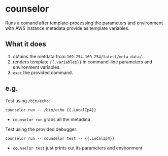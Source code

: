 # counselor

Runs a comand after template-processing the parameters and environment with AWS
instance metadata provide as template variables.


## What it does

1. obtains the metdata from `169.254.169.254/latest/meta-data/`.
1. renders template `{{.variables}}` in command-line parameters and environment variables.
1. `exec` the provided command.

## e.g.

Test using `/bin/echo`:

    counselor run -- /bin/echo {{.LocalIp4}}

- `counselor run` grabs all the metadata

Test using the provided debugger:

    counselor run -- counselor test -- {{.LocalIp4}}

- `counselor test` just prints out its parameters and environment
